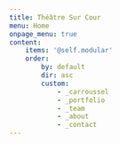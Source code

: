 ```yaml
---
title: Théâtre Sur Cour
menu: Home
onpage_menu: true
content:
    items: '@self.modular'
    order:
        by: default
        dir: asc
        custom:
            - _carroussel
            - _portfolio
            - _team
            - _about
            - _contact
---
```


